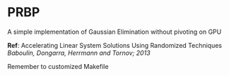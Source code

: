 PRBP
====

A simple implementation of Gaussian Elimination without pivoting on GPU

**Ref**: Accelerating Linear System Solutions Using Randomized Techniques *Baboulin, Dongarra, Herrmann and Tornov; 2013*


Remember to customized Makefile
